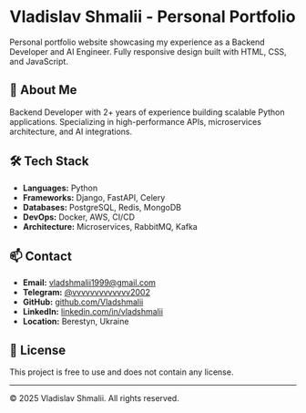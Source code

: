 # Vladislav Shmalii - Personal Portfolio

Personal portfolio website showcasing my experience as a Backend Developer and AI Engineer. Fully responsive design built with HTML, CSS, and JavaScript.

## 🚀 About Me

Backend Developer with 2+ years of experience building scalable Python applications. Specializing in high-performance APIs, microservices architecture, and AI integrations.

## 🛠️ Tech Stack

- **Languages:** Python
- **Frameworks:** Django, FastAPI, Celery
- **Databases:** PostgreSQL, Redis, MongoDB
- **DevOps:** Docker, AWS, CI/CD
- **Architecture:** Microservices, RabbitMQ, Kafka

## 📫 Contact

- **Email:** vladshmalii1999@gmail.com
- **Telegram:** [@vvvvvvvvvvvvv2002](https://t.me/vvvvvvvvvvvvv2002)
- **GitHub:** [github.com/Vladshmalii](https://github.com/Vladshmalii)
- **LinkedIn:** [linkedin.com/in/vladshmalii](https://www.linkedin.com/in/vladshmalii)
- **Location:** Berestyn, Ukraine

## 📄 License

This project is free to use and does not contain any license.

---

© 2025 Vladislav Shmalii. All rights reserved.